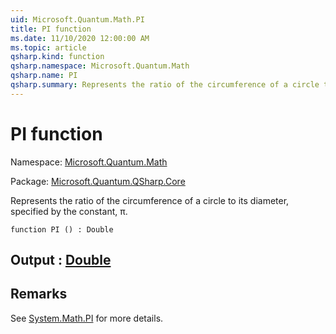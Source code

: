 ```yaml
---
uid: Microsoft.Quantum.Math.PI
title: PI function
ms.date: 11/10/2020 12:00:00 AM
ms.topic: article
qsharp.kind: function
qsharp.namespace: Microsoft.Quantum.Math
qsharp.name: PI
qsharp.summary: Represents the ratio of the circumference of a circle to its diameter, specified by the constant, π.
---
```


# PI function

Namespace: [Microsoft.Quantum.Math](xref:Microsoft.Quantum.Math)

Package: [Microsoft.Quantum.QSharp.Core](https://nuget.org/packages/Microsoft.Quantum.QSharp.Core)


Represents the ratio of the circumference of a circle to its diameter, specified by the constant, π.

```qsharp
function PI () : Double
```


## Output : [Double](xref:microsoft.quantum.lang-ref.double)



## Remarks

See [System.Math.PI](https://docs.microsoft.com/dotnet/api/system.math.pi) for more details.